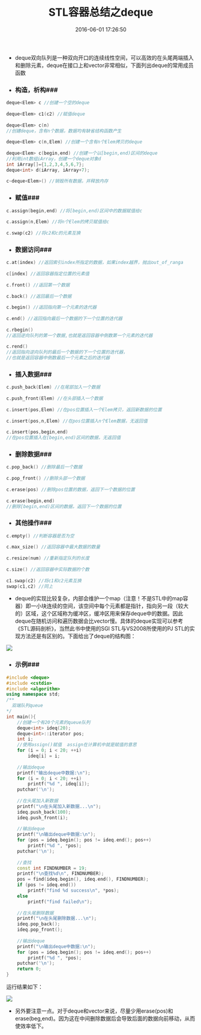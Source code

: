 ﻿---
title: STL容器总结之deque
date: 2016-06-01 17:26:50
tags: [C++,STL,deque]
categories: C++
---

- deque双向队列是一种双向开口的连续线性空间，可以高效的在头尾两端插入和删除元素，deque在接口上和vector非常相似，下面列出deque的常用成员函数


- ### 构造，析构###

```cpp
deque<Elem> c //创建一个空的deque  
  
deque<Elem> c1(c2) //赋值deque  
  
deque<Elem> c(n) 
//创建deque，含有n个数据，数据均有缺省结构函数产生  
  
deque<Elem> c(n,Elem) //创建一个含有n个Elem拷贝的deque  
  
deque<Elem> c(begin,end) //创建一个以[begin,end)区间的deque  
//利用int数组iArray，创建一个deque对象d  
int iArray[]={1,2,3,4,5,6,7};  
deque<int> d(iArray, iArray+7);  
  
c~deque<Elem>() //销毁所有数据，并释放内存  
```

- ### 赋值###

```cpp
c.assign(begin,end) //将[begin,end)区间中的数据赋值给c  
  
c.assign(n,Elem) //将n个Elem的拷贝赋值给c  
  
c.swap(c2) //将c2和c的元素互换  
```

<!-- more -->

- ### 数据访问###

```cpp
c.at(index) //返回索引index所指定的数据，如果index越界，抛出out_of_ranga  
  
c[index] //返回容器指定位置的元素值  
  
c.front() //返回第一个数据  
  
c.back() //返回最后一个数据  
  
c.begin() //返回指向第一个元素的迭代器  
  
c.end() //返回指向最后一个数据的下一个位置的迭代器  
  
c.rbegin() 
//返回逆向队列的第一个数据,也就是返回容器中倒数第一个元素的迭代器  
  
c.rend() 
//返回指向逆向队列的最后一个数据的下一个位置的迭代器，  
//也就是返回容器中倒数最后一个元素之后的迭代器  
```

- ### 插入数据###

```cpp
c.push_back(Elem) //在尾部加入一个数据  
  
c.push_front(Elem) //在头部插入一个数据  
  
c.insert(pos,Elem) //在pos位置插入一个Elem拷贝，返回新数据的位置  
  
c.insert(pos,n,Elem) //在pos位置插入n个Elem数据，无返回值  
  
c.insert(pos,begin,end)
//在pos位置插入在[begin,end)区间的数据，无返回值
```

- ### 删除数据###

```cpp
c.pop_back() //删除最后一个数据  
  
c.pop_front() //删除头部一个数据  
  
c.erase(pos) //删除pos位置的数据，返回下一个数据的位置  
  
c.erase(begin,end) 
//删除[begin,end)区间的数据，返回下一个数据的位置  
```

- ### 其他操作###

```cpp
c.empty() //判断容器是否为空  
  
c.max_size() //返回容器中最大数据的数量  
  
c.resize(num) //重新指定队列的长度  
  
c.size() //返回容器中实际数据的个数  
  
c1.swap(c2) //将c1和c2元素互换  
swap(c1,c2) //同上  
```

- deque的实现比较复杂，内部会维护一个map（注意！不是STL中的map容器）即一小块连续的空间，该空间中每个元素都是指针，指向另一段（较大的）区域，这个区域称为缓冲区，缓冲区用来保存deque中的数据。因此deque在随机访问和遍历数据会比vector慢。具体的deque实现可以参考《STL源码剖析》，当然此书中使用的SGI STL与VS2008所使用的PJ STL的实现方法还是有区别的。下面给出了deque的结构图：

![](http://hi.csdn.net/attachment/201111/8/0_13207172099IU6.gif)

- ### 示例###

```cpp
#include <deque>  
#include <cstdio>  
#include <algorithm>  
using namespace std;  
/** 
  双端队列queue 
*/  
int main(){  
    //创建一个有20个元素的queue队列  
    deque<int> ideq(20);  
    deque<int>::iterator pos;  
    int i;  
    //使用assign()赋值  assign在计算机中就是赋值的意思  
    for (i = 0; i < 20; ++i)  
        ideq[i] = i;  
  
    //输出deque  
    printf("输出deque中数据:\n");  
    for (i = 0; i < 20; ++i)  
        printf("%d ", ideq[i]);  
    putchar('\n');  
  
    //在头尾加入新数据  
    printf("\n在头尾加入新数据...\n");  
    ideq.push_back(100);  
    ideq.push_front(i);  
  
    //输出deque  
    printf("\n输出deque中数据:\n");  
    for (pos = ideq.begin(); pos != ideq.end(); pos++)  
        printf("%d ", *pos);  
    putchar('\n');  
  
    //查找  
    const int FINDNUMBER = 19;  
    printf("\n查找%d\n", FINDNUMBER);  
    pos = find(ideq.begin(), ideq.end(), FINDNUMBER);  
    if (pos != ideq.end())  
        printf("find %d success\n", *pos);  
    else  
        printf("find failed\n");  
  
    //在头尾删除数据  
    printf("\n在头尾删除数据...\n");  
    ideq.pop_back();  
    ideq.pop_front();  
  
    //输出deque  
    printf("\n输出deque中数据:\n");  
    for (pos = ideq.begin(); pos != ideq.end(); pos++)  
        printf("%d ", *pos);  
    putchar('\n');  
    return 0;  
}  
```

运行结果如下：

![](http://hi.csdn.net/attachment/201111/8/0_1320717228QV1x.gif)

- 另外要注意一点。对于deque和vector来说，尽量少用erase(pos)和erase(beg,end)。因为这在中间删除数据后会导致后面的数据向前移动，从而使效率低下。
